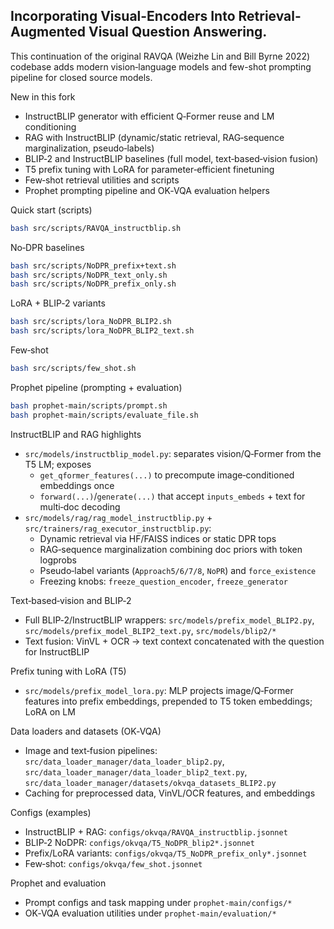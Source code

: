 ## Incorporating Visual-Encoders Into Retrieval-Augmented Visual Question Answering.

This continuation of the original RAVQA (Weizhe Lin and Bill Byrne 2022) codebase adds modern vision‑language models and few-shot prompting pipeline for closed source models.

New in this fork
- InstructBLIP generator with efficient Q‑Former reuse and LM conditioning
- RAG with InstructBLIP (dynamic/static retrieval, RAG‑sequence marginalization, pseudo‑labels)
- BLIP‑2 and InstructBLIP baselines (full model, text‑based‑vision fusion)
- T5 prefix tuning with LoRA for parameter‑efficient finetuning
- Few‑shot retrieval utilities and scripts
- Prophet prompting pipeline and OK‑VQA evaluation helpers

Quick start (scripts)
```bash
bash src/scripts/RAVQA_instructblip.sh
```

No‑DPR baselines
```bash
bash src/scripts/NoDPR_prefix+text.sh
bash src/scripts/NoDPR_text_only.sh
bash src/scripts/NoDPR_prefix_only.sh
```

LoRA + BLIP‑2 variants
```bash
bash src/scripts/lora_NoDPR_BLIP2.sh
bash src/scripts/lora_NoDPR_BLIP2_text.sh
```

Few‑shot
```bash
bash src/scripts/few_shot.sh
```

Prophet pipeline (prompting + evaluation)
```bash
bash prophet-main/scripts/prompt.sh
bash prophet-main/scripts/evaluate_file.sh
```

InstructBLIP and RAG highlights
- `src/models/instructblip_model.py`: separates vision/Q‑Former from the T5 LM; exposes
  - `get_qformer_features(...)` to precompute image‑conditioned embeddings once
  - `forward(...)`/`generate(...)` that accept `inputs_embeds` + text for multi‑doc decoding
- `src/models/rag/rag_model_instructblip.py` + `src/trainers/rag_executor_instructblip.py`:
  - Dynamic retrieval via HF/FAISS indices or static DPR tops
  - RAG‑sequence marginalization combining doc priors with token logprobs
  - Pseudo‑label variants (`Approach5/6/7/8`, `NoPR`) and `force_existence`
  - Freezing knobs: `freeze_question_encoder`, `freeze_generator`

Text‑based‑vision and BLIP‑2
- Full BLIP‑2/InstructBLIP wrappers: `src/models/prefix_model_BLIP2.py`, `src/models/prefix_model_BLIP2_text.py`, `src/models/blip2/*`
- Text fusion: VinVL + OCR → text context concatenated with the question for InstructBLIP

Prefix tuning with LoRA (T5)
- `src/models/prefix_model_lora.py`: MLP projects image/Q‑Former features into prefix embeddings, prepended to T5 token embeddings; LoRA on LM

Data loaders and datasets (OK‑VQA)
- Image and text‑fusion pipelines: `src/data_loader_manager/data_loader_blip2.py`, `src/data_loader_manager/data_loader_blip2_text.py`, `src/data_loader_manager/datasets/okvqa_datasets_BLIP2.py`
- Caching for preprocessed data, VinVL/OCR features, and embeddings

Configs (examples)
- InstructBLIP + RAG: `configs/okvqa/RAVQA_instructblip.jsonnet`
- BLIP‑2 NoDPR: `configs/okvqa/T5_NoDPR_blip2*.jsonnet`
- Prefix/LoRA variants: `configs/okvqa/T5_NoDPR_prefix_only*.jsonnet`
- Few‑shot: `configs/okvqa/few_shot.jsonnet`


Prophet and evaluation
- Prompt configs and task mapping under `prophet-main/configs/*`
- OK‑VQA evaluation utilities under `prophet-main/evaluation/*`
